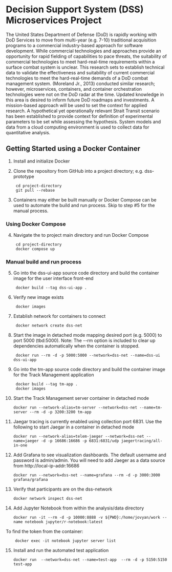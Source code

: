 # Decision Support System (DSS) Microservices Project

The United States Department of Defense (DoD) is rapidly working with DoD Services to move from multi-year (e.g. 7-10) traditional acquisition programs to a commercial industry-based approach for software development. While commercial technologies and approaches provide an opportunity for rapid fielding of capabilities to pace threats, the suitability of commercial technologies to meet hard-real-time requirements within a surface combat system is unclear. This research sets to establish technical data to validate the effectiveness and suitability of current commercial technologies to meet the hard-real-time demands of a DoD combat management system. (Moreland Jr., 2013) conducted similar research; however, microservices, containers, and container orchestration technologies were not on the DoD radar at the time. Updated knowledge in this area is desired to inform future DoD roadmaps and investments. A mission-based approach will be used to set the context for applied research. A hypothetical yet operationally relevant Strait Transit scenario has been established to provide context for definition of experimental parameters to be set while assessing the hypothesis. System models and data from a cloud computing environment is used to collect data for quantitative analysis.

## Getting Started using a Docker Container

1. Install and initialize Docker

2. Clone the repository from GitHub into a project directory; e.g. dss-prototype

        cd project-directory
        git pull --rebase

3. Containers may either be built manually or Docker Compose can be used to automate the build and run process. Skip to step #5 for the manual
process.

### Using Docker Compose

4. Navigate the to project main directory and run Docker Compose

        cd project-directory
        docker compose up

### Manual build and run process

5. Go into the dss-ui-app source code directory and build the container image for the user interface front-end

        docker build --tag dss-ui-app .

6. Verify new image exists

        docker images

7. Establish network for containers to connect

        docker network create dss-net

8. Start the image in detached mode mapping desired port (e.g. 5000) to port 5000 (tbd:5000). Note: The --rm option is included to clear up dependencies automatically when the container is stopped.

        docker run --rm -d -p 5000:5000 --network=dss-net --name=dss-ui dss-ui-app

9. Go into the tm-app source code directory and build the container image for the Track Management application

        docker build --tag tm-app .
        docker images

10. Start the Track Management server container in detached mode

        docker run --network-alias=tm-server --network=dss-net --name=tm-server --rm -d -p 3200:3200 tm-app

11. Jaegar tracing is currently enabled using collection port 6831. Use the following to start Jaegar in a container in detached mode

        docker run --network-alias=telem-jaeger --network=dss-net --name=jaeger -d -p 16686:16686 -p 6831:6831/udp jaegertracing/all-in-one

12. Add Grafana to see visualization dashboards. The default username and password is admin/admin. You will need to add Jaeger as a data source from http://local-ip-addr:16686

        docker run --network=dss-net --name=grafana --rm -d -p 3000:3000 grafana/grafana

13. Verify that participants are on the dss-network

        docker network inspect dss-net

14. Add Jupyter Notebook from within the analysis/data directory

        docker run -it --rm -d -p 10000:8888 -v ${PWD}:/home/jovyan/work --name notebook jupyter/r-notebook:latest
        
To find the token from the container:

        docker exec -it notebook jupyter server list

15. Install and run the automated test application

        docker run  --network=dss-net --name=test-app  --rm -d -p 5150:5150 test-app